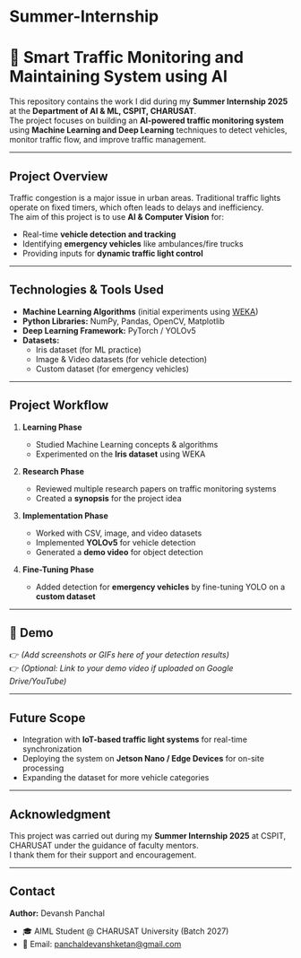 # Summer-Internship
# 🚦 Smart Traffic Monitoring and Maintaining System using AI  

This repository contains the work I did during my **Summer Internship 2025** at the **Department of AI & ML, CSPIT, CHARUSAT**.  
The project focuses on building an **AI-powered traffic monitoring system** using **Machine Learning and Deep Learning** techniques to detect vehicles, monitor traffic flow, and improve traffic management.  

---

##  Project Overview  
Traffic congestion is a major issue in urban areas. Traditional traffic lights operate on fixed timers, which often leads to delays and inefficiency.  
The aim of this project is to use **AI & Computer Vision** for:  
- Real-time **vehicle detection and tracking**  
- Identifying **emergency vehicles** like ambulances/fire trucks  
- Providing inputs for **dynamic traffic light control**  

---

##  Technologies & Tools Used  
- **Machine Learning Algorithms** (initial experiments using [WEKA](https://www.cs.waikato.ac.nz/ml/weka/))  
- **Python Libraries:** NumPy, Pandas, OpenCV, Matplotlib  
- **Deep Learning Framework:** PyTorch / YOLOv5  
- **Datasets:**  
  - Iris dataset (for ML practice)  
  - Image & Video datasets (for vehicle detection)  
  - Custom dataset (for emergency vehicles)  

---

##  Project Workflow  
1. **Learning Phase**  
   - Studied Machine Learning concepts & algorithms  
   - Experimented on the **Iris dataset** using WEKA  

2. **Research Phase**  
   - Reviewed multiple research papers on traffic monitoring systems  
   - Created a **synopsis** for the project idea  

3. **Implementation Phase**  
   - Worked with CSV, image, and video datasets  
   - Implemented **YOLOv5** for vehicle detection  
   - Generated a **demo video** for object detection  

4. **Fine-Tuning Phase**  
   - Added detection for **emergency vehicles** by fine-tuning YOLO on a **custom dataset**  

---

## 📸 Demo  
👉 *(Add screenshots or GIFs here of your detection results)*  
👉 *(Optional: Link to your demo video if uploaded on Google Drive/YouTube)*  

---

##  Future Scope  
- Integration with **IoT-based traffic light systems** for real-time synchronization  
- Deploying the system on **Jetson Nano / Edge Devices** for on-site processing  
- Expanding the dataset for more vehicle categories  

---

##  Acknowledgment  
This project was carried out during my **Summer Internship 2025** at CSPIT, CHARUSAT under the guidance of faculty mentors.  
I thank them for their support and encouragement.  

---

##  Contact  
**Author:** Devansh Panchal  
- 🎓 AIML Student @ CHARUSAT University (Batch 2027)  
- 📩 Email: panchaldevanshketan@gmail.com
  
